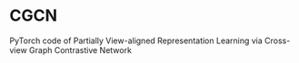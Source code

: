 # CGCN
PyTorch code of Partially View-aligned Representation Learning via Cross-view Graph Contrastive Network
